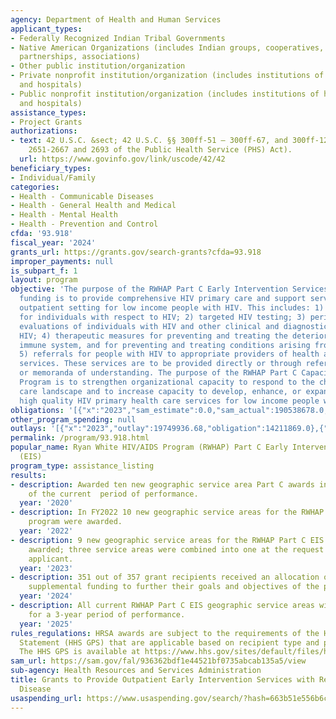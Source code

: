 ```yaml
---
agency: Department of Health and Human Services
applicant_types:
- Federally Recognized Indian Tribal Governments
- Native American Organizations (includes Indian groups, cooperatives, corporations,
  partnerships, associations)
- Other public institution/organization
- Private nonprofit institution/organization (includes institutions of higher education
  and hospitals)
- Public nonprofit institution/organization (includes institutions of higher education
  and hospitals)
assistance_types:
- Project Grants
authorizations:
- text: 42 U.S.C. &sect; 42 U.S.C. §§ 300ff-51 – 300ff-67, and 300ff-121 (sections
    2651-2667 and 2693 of the Public Health Service (PHS) Act).
  url: https://www.govinfo.gov/link/uscode/42/42
beneficiary_types:
- Individual/Family
categories:
- Health - Communicable Diseases
- Health - General Health and Medical
- Health - Mental Health
- Health - Prevention and Control
cfda: '93.918'
fiscal_year: '2024'
grants_url: https://grants.gov/search-grants?cfda=93.918
improper_payments: null
is_subpart_f: 1
layout: program
objective: 'The purpose of the RWHAP Part C Early Intervention Services (EIS)Program
  funding is to provide comprehensive HIV primary care and support services in an
  outpatient setting for low income people with HIV. This includes: 1) counseling
  for individuals with respect to HIV; 2) targeted HIV testing; 3) periodic medical
  evaluations of individuals with HIV and other clinical and diagnostic services regarding
  HIV; 4) therapeutic measures for preventing and treating the deterioration of the
  immune system, and for preventing and treating conditions arising from HIV; and
  5) referrals for people with HIV to appropriate providers of health and support
  services. These services are to be provided directly or through referrals, contracts,
  or memoranda of understanding. The purpose of the RWHAP Part C Capacity Development
  Program is to strengthen organizational capacity to respond to the changing health
  care landscape and to increase capacity to develop, enhance, or expand access to
  high quality HIV primary health care services for low income people with HIV.'
obligations: '[{"x":"2023","sam_estimate":0.0,"sam_actual":190538678.0,"usa_spending_actual":169127139.03},{"x":"2024","sam_estimate":0.0,"sam_actual":191327413.0,"usa_spending_actual":0.0},{"x":"2025","sam_estimate":0.0,"sam_actual":193000000.0,"usa_spending_actual":0.0}]'
other_program_spending: null
outlays: '[{"x":"2023","outlay":19749936.68,"obligation":14211869.0},{"x":"2024","outlay":0.0,"obligation":0.0},{"x":"2025","outlay":0.0,"obligation":0.0}]'
permalink: /program/93.918.html
popular_name: Ryan White HIV/AIDS Program (RWHAP) Part C Early Intervention Services
  (EIS)
program_type: assistance_listing
results:
- description: Awarded ten new geographic service area Part C awards in 2018 as part
    of the current  period of performance.
  year: '2020'
- description: In FY2022 10 new geographic service areas for the RWHAP Part C EIS
    program were awarded.
  year: '2022'
- description: 9 new geographic service areas for the RWHAP Part C EIS program were
    awarded; three service areas were combined into one at the request of the grant
    applicant.
  year: '2023'
- description: 351 out of 357 grant recipients received an allocation of one time
    supplemental funding to further their goals and objectives of the program.
  year: '2024'
- description: All current RWHAP Part C EIS geographic service areas will be re-competed
    for a 3-year period of performance.
  year: '2025'
rules_regulations: HRSA awards are subject to the requirements of the HHS Grants Policy
  Statement (HHS GPS) that are applicable based on recipient type and purpose of award.
  The HHS GPS is available at https://www.hhs.gov/sites/default/files/hhs-grants-policy-statement-october-2024.pdf.
sam_url: https://sam.gov/fal/936362bdf1e44521bf0735abcab135a5/view
sub-agency: Health Resources and Services Administration
title: Grants to Provide Outpatient Early Intervention Services with Respect to HIV
  Disease
usaspending_url: https://www.usaspending.gov/search/?hash=663b51e556b6c06541012c8b4b517b32
---
```

